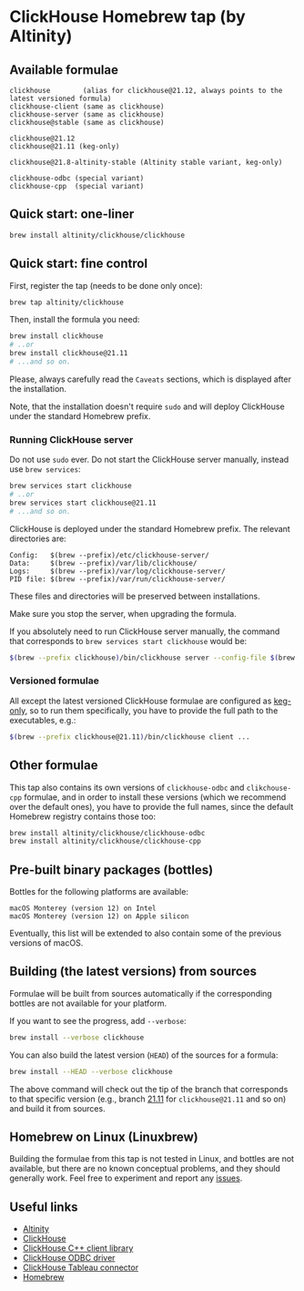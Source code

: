# ClickHouse Homebrew tap (by Altinity)

## Available formulae

```text
clickhouse        (alias for clickhouse@21.12, always points to the latest versioned formula)
clickhouse-client (same as clickhouse)
clickhouse-server (same as clickhouse)
clickhouse@stable (same as clickhouse)

clickhouse@21.12
clickhouse@21.11 (keg-only)

clickhouse@21.8-altinity-stable (Altinity stable variant, keg-only)

clickhouse-odbc (special variant)
clickhouse-cpp  (special variant)
```

## Quick start: one-liner

```sh
brew install altinity/clickhouse/clickhouse
```

## Quick start: fine control

First, register the tap (needs to be done only once):

```sh
brew tap altinity/clickhouse
```

Then, install the formula you need:

```sh
brew install clickhouse
# ..or
brew install clickhouse@21.11
# ...and so on.
```

Please, always carefully read the `Caveats` sections, which is displayed after the installation.

Note, that the installation doesn't require `sudo` and will deploy ClickHouse under the standard Homebrew prefix.

### Running ClickHouse server

Do not use `sudo` ever. Do not start the ClickHouse server manually, instead use `brew services`:

```sh
brew services start clickhouse
# ..or
brew services start clickhouse@21.11
# ...and so on.
```

ClickHouse is deployed under the standard Homebrew prefix. The relevant directories are:

```text
Config:   $(brew --prefix)/etc/clickhouse-server/
Data:     $(brew --prefix)/var/lib/clickhouse/
Logs:     $(brew --prefix)/var/log/clickhouse-server/
PID file: $(brew --prefix)/var/run/clickhouse-server/
```

These files and directories will be preserved between installations.

Make sure you stop the server, when upgrading the formula.

If you absolutely need to run ClickHouse server manually, the command that corresponds to `brew services start clickhouse` would be:

```sh
$(brew --prefix clickhouse)/bin/clickhouse server --config-file $(brew --prefix)/etc/clickhouse-server/config.xml --pid-file $(brew --prefix)/var/run/clickhouse-server/clickhouse-server.pid
```

### Versioned formulae

All except the latest versioned ClickHouse formulae are configured as [keg-only](https://docs.brew.sh/FAQ#what-does-keg-only-mean), so to run them specifically, you have to provide the full path to the executables, e.g.:

```sh
$(brew --prefix clickhouse@21.11)/bin/clickhouse client ...
```

## Other formulae

This tap also contains its own versions of `clickhouse-odbc` and `clikchouse-cpp` formulae, and in order to install these versions (which we recommend over the default ones), you have to provide the full names, since the default Homebrew registry contains those too:

```sh
brew install altinity/clickhouse/clickhouse-odbc
brew install altinity/clickhouse/clickhouse-cpp
```

## Pre-built binary packages (bottles)

Bottles for the following platforms are available:

```text
macOS Monterey (version 12) on Intel
macOS Monterey (version 12) on Apple silicon
```

Eventually, this list will be extended to also contain some of the previous versions of macOS.

## Building (the latest versions) from sources

Formulae will be built from sources automatically if the corresponding bottles are not available for your platform.

If you want to see the progress, add `--verbose`:

```sh
brew install --verbose clickhouse
```

You can also build the latest version (`HEAD`) of the sources for a formula:

```sh
brew install --HEAD --verbose clickhouse
```

The above command will check out the tip of the branch that corresponds to that specific version (e.g., branch [21.11](https://github.com/ClickHouse/ClickHouse/tree/21.11) for `clickhouse@21.11` and so on) and build it from sources.

## Homebrew on Linux (Linuxbrew)

Building the formulae from this tap is not tested in Linux, and bottles are not available, but there are no known conceptual problems, and they should generally work. Feel free to experiment and report any [issues](https://github.com/Altinity/homebrew-clickhouse/issues).

## Useful links

- [Altinity](https://altinity.com/)
- [ClickHouse](https://clickhouse.com/)
- [ClickHouse C++ client library](https://github.com/ClickHouse/clickhouse-cpp)
- [ClickHouse ODBC driver](https://github.com/ClickHouse/clickhouse-odbc)
- [ClickHouse Tableau connector](https://github.com/Altinity/clickhouse-tableau-connector-odbc)
- [Homebrew](https://brew.sh)
